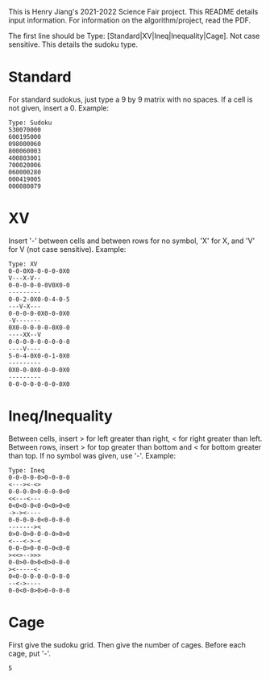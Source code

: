 This is Henry Jiang's 2021-2022 Science Fair project. This README details input information. For information on the algorithm/project, read the PDF. 

The first line should be Type: [Standard|XV|Ineq|Inequality|Cage]. Not case sensitive. This details the sudoku type. 

# Standard

For standard sudokus, just type a 9 by 9 matrix with no spaces. If a cell is not given, insert a 0. Example:

```
Type: Sudoku
530070000
600195000
098000060
800060003
400803001
700020006
060000280
000419005
000080079
```

# XV

Insert '-' between cells and between rows for no symbol, 'X' for X, and 'V' for V (not case sensitive). Example:

```
Type: XV
0-0-0X0-0-0-0-0X0
V---X-V--
0-0-0-0-0-0V0X0-0
---------
0-0-2-0X0-0-4-0-5
---V-X---
0-0-0-0-0X0-0-0X0
-V-------
0X0-0-0-0-0-0X0-0
----XX--V
0-0-0-0-0-0-0-0-0
----V----
5-0-4-0X0-0-1-0X0
---------
0X0-0-0X0-0-0-0X0
---------
0-0-0-0-0-0-0-0X0
```

# Ineq/Inequality

Between cells, insert > for left greater than right, < for right greater than left. Between rows, insert > for top greater than bottom and < for bottom greater than top. If no symbol was given, use '-'. Example:

```
Type: Ineq
0-0-0-0-0>0-0-0-0
<---><-<>
0-0-0-0>0-0-0-0<0
<<---<---
0<0<0-0<0-0<0>0<0
->-><----
0-0-0-0-0<0-0-0-0
-------><
0>0-0>0-0-0-0>0>0
<---<->-<
0-0-0>0-0-0-0<0-0
><<>-->>>
0-0>0-0>0<0>0-0-0
><-----<-
0<0-0-0-0-0-0-0-0
--<->----
0-0<0-0>0>0-0-0-0
```

# Cage

First give the sudoku grid. Then give the number of cages. Before each cage, put '-'.

```
5
```


